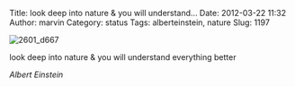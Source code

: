 Title: look deep into nature & you will understand...
Date: 2012-03-22 11:32
Author: marvin
Category: status
Tags: alberteinstein, nature
Slug: 1197

![2601_d667]({filename}/images/2601_d667.jpeg)

look deep into nature & you will understand everything better

<cite>Albert Einstein</cite>


